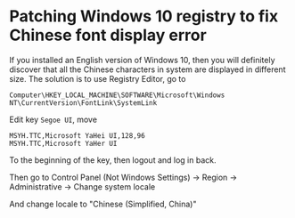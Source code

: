 # Patching Windows 10 registry to fix Chinese font display error

If you installed an English version of Windows 10, then you will definitely discover that all the Chinese characters in system are displayed in different size. The solution is to use Registry Editor, go to

```
Computer\HKEY_LOCAL_MACHINE\SOFTWARE\Microsoft\Windows NT\CurrentVersion\FontLink\SystemLink
```

Edit key `Segoe UI`, move

```
MSYH.TTC,Microsoft YaHei UI,128,96
MSYH.TTC,Microsoft YaHer UI
```

To the beginning of the key, then logout and log in back.

Then go to Control Panel (Not Windows Settings) -> Region -> Administrative -> Change system locale

And change locale to "Chinese (Simplified, China)"
